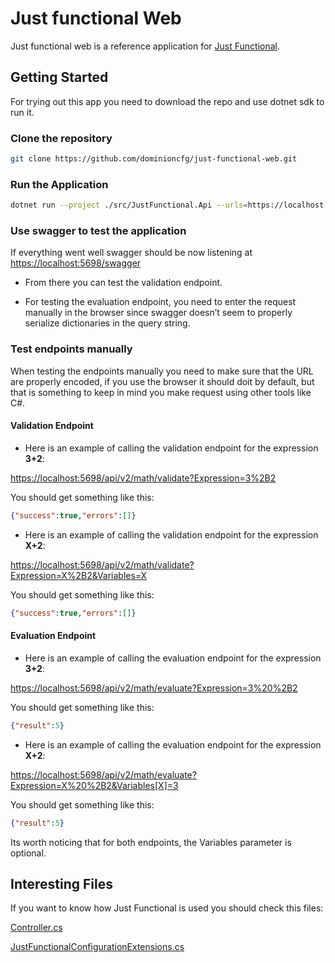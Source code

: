 # Just functional Web

Just functional web is a reference application for [Just Functional](https://dominioncfg.github.io/just-functional-read-the-docs/).

## Getting Started

For trying out this app you need to download the repo and use dotnet sdk to run it.

### Clone the repository

```bash
git clone https://github.com/dominioncfg/just-functional-web.git
```

### Run the Application

```bash
dotnet run --project ./src/JustFunctional.Api --urls=https://localhost:5698/
```

### Use swagger to test the application

If everything went well swagger should be now listening at <https://localhost:5698/swagger>

- From there you can test the validation endpoint.

- For testing the evaluation endpoint, you need to enter the request manually in the browser since swagger doesn’t seem to properly serialize dictionaries in the query string.

### Test endpoints manually

When testing the endpoints manually you need to make sure that the URL are properly encoded, if you use the browser it should doit by default, but that is something to keep in mind you make request using other tools like C#.

#### Validation Endpoint

- Here is an example of calling the validation endpoint for the expression **3+2**:

<https://localhost:5698/api/v2/math/validate?Expression=3%2B2>

You should get something like this:

```json
{"success":true,"errors":[]}
```

- Here is an example of calling the validation endpoint for the expression **X+2**:

<https://localhost:5698/api/v2/math/validate?Expression=X%2B2&Variables=X>

You should get something like this:

```json
{"success":true,"errors":[]}
```

#### Evaluation Endpoint

- Here is an example of calling the evaluation endpoint for the expression **3+2**:

<https://localhost:5698/api/v2/math/evaluate?Expression=3%20%2B2>

You should get something like this:

```json
{"result":5}
```

- Here is an example of calling the evaluation endpoint for the expression **X+2**:

<https://localhost:5698/api/v2/math/evaluate?Expression=X%20%2B2&Variables[X]=3>

You should get something like this:

```json
{"result":5}
```

Its worth noticing that for both endpoints, the Variables parameter is optional.

## Interesting Files

If you want to know how Just Functional is used you should check this files:

[Controller.cs](/src/JustFunctional.Api/Features/Math/Controller.cs)

[JustFunctionalConfigurationExtensions.cs](/src/JustFunctional.Api/Configuration/JustFunctional/JustFunctionalConfigurationExtensions.cs)
